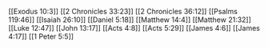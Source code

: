 [[Exodus 10:3]]
[[2 Chronicles 33:23]]
[[2 Chronicles 36:12]]
[[Psalms 119:46]]
[[Isaiah 26:10]]
[[Daniel 5:18]]
[[Matthew 14:4]]
[[Matthew 21:32]]
[[Luke 12:47]]
[[John 13:17]]
[[Acts 4:8]]
[[Acts 5:29]]
[[James 4:6]]
[[James 4:17]]
[[1 Peter 5:5]]
